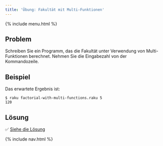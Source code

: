 ```yaml
---
title: 'Übung: Fakultät mit Multi-Funktionen'
---
```


{% include menu.html %}

## Problem

Schreiben Sie ein Programm, das die Fakultät unter Verwendung von Multi-Funktionen berechnet. Nehmen Sie die Eingabezahl von der Kommandozeile.

## Beispiel

Das erwartete Ergebnis ist:

```console
$ raku factorial-with-multi-functions.raku 5
120
```

## Lösung

✅ [Siehe die Lösung](solution)

{% include nav.html %}
